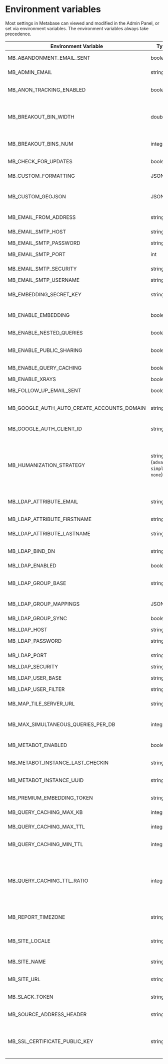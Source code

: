 # Environment variables

Most settings in Metabase can viewed and modified in the Admin Panel, or set via environment variables. The environment variables always take precedence.

| Environment Variable                       | Type                                     | Default at install                                             | Description                                                                                                                                                                                                                                                                                                |
| ------------------------------------------ | ---------------------------------------- | -------------------------------------------------------------- | ---------------------------------------------------------------------------------------------------------------------------------------------------------------------------------------------------------------------------------------------------------------------------------------------------------- |
| MB_ABANDONMENT_EMAIL_SENT                  | boolean                                  | `false`                                                        | Have we sent an abandonment email to the instance admin?                                                                                                                                                                                                                                                   |
| MB_ADMIN_EMAIL                             | string                                   | `null`                                                         | The email address users should be referred to if they encounter a problem.                                                                                                                                                                                                                                 |
| MB_ANON_TRACKING_ENABLED                   | boolean                                  | `true`                                                         | Enable the collection of anonymous usage data in order to help Metabase improve.                                                                                                                                                                                                                           |
| MB_BREAKOUT_BIN_WIDTH                      | double                                   | `10.0`                                                         | When using the default binning strategy for a field of type Coordinate (such as Latitude and Longitude), this number will be used as the default bin width (in degrees).                                                                                                                                   |
| MB_BREAKOUT_BINS_NUM                       | integer                                  | `8`                                                            | When using the default binning strategy and a number of bins is not provided, this number will be used as the default.                                                                                                                                                                                     |
| MB_CHECK_FOR_UPDATES                       | boolean                                  | `true`                                                         | Identify when new versions of Metabase are available.                                                                                                                                                                                                                                                      |
| MB_CUSTOM_FORMATTING                       | JSON                                     | `{}`                                                           | Object keyed by type, containing formatting settings                                                                                                                                                                                                                                                       |
| MB_CUSTOM_GEOJSON                          | JSON                                     | `{}`                                                           | JSON containing information about custom GeoJSON files for use in map visualizations instead of the default US State or World GeoJSON.                                                                                                                                                                     |
| MB_EMAIL_FROM_ADDRESS                      | string                                   | `null`                                                         | Email address you want to use as the sender of Metabase.                                                                                                                                                                                                                                                   |
| MB_EMAIL_SMTP_HOST                         | string                                   | `null`                                                         | The address of the SMTP server that handles your emails.                                                                                                                                                                                                                                                   |
| MB_EMAIL_SMTP_PASSWORD                     | string                                   | `null`                                                         | SMTP password.                                                                                                                                                                                                                                                                                             |
| MB_EMAIL_SMTP_PORT                         | int                                      | `25`                                                           | The port your SMTP server uses for outgoing emails.                                                                                                                                                                                                                                                        |
| MB_EMAIL_SMTP_SECURITY                     | string                                   | `null`                                                         | SMTP secure connection protocol. (tls, ssl, starttls, or none)                                                                                                                                                                                                                                             |
| MB_EMAIL_SMTP_USERNAME                     | string                                   | `null`                                                         | SMTP username.                                                                                                                                                                                                                                                                                             |
| MB_EMBEDDING_SECRET_KEY                    | string                                   | `null`                                                         | Secret key used to sign JSON Web Tokens for requests to `/api/embed` endpoints.                                                                                                                                                                                                                            |
| MB_ENABLE_EMBEDDING                        | boolean                                  | `false`                                                        | Allow admins to securely embed questions and dashboards within other applications?                                                                                                                                                                                                                         |
| MB_ENABLE_NESTED_QUERIES                   | boolean                                  | `true`                                                         | Allow using a saved question as the source for other queries?                                                                                                                                                                                                                                              |
| MB_ENABLE_PUBLIC_SHARING                   | boolean                                  | `false`                                                        | Enable admins to create publicly viewable links (and embeddable iframes) for Questions and Dashboards?                                                                                                                                                                                                     |
| MB_ENABLE_QUERY_CACHING                    | boolean                                  | `false`                                                        | Enabling caching will save the results of queries that take a long time to run.                                                                                                                                                                                                                            |
| MB_ENABLE_XRAYS                            | boolean                                  | `true`                                                         | Allow users to explore data using X-rays                                                                                                                                                                                                                                                                   |
| MB_FOLLOW_UP_EMAIL_SENT                    | boolean                                  | `false`                                                        | Have we sent a follow up email to the instance admin?                                                                                                                                                                                                                                                      |
| MB_GOOGLE_AUTH_AUTO_CREATE_ACCOUNTS_DOMAIN | string                                   | `null`                                                         | When set, allow users to sign up on their own if their Google account email address is from this domain.                                                                                                                                                                                                   |
| MB_GOOGLE_AUTH_CLIENT_ID                   | string                                   | `null`                                                         | Client ID for Google Auth SSO. If this is set, Google Auth is considered to be enabled.                                                                                                                                                                                                                    |
| MB_HUMANIZATION_STRATEGY                   | string (`advanced`, `simple`, or `none`) | `"advanced"`                                                   | Metabase can attempt to transform your table and field names into more sensible, human-readable versions, e.g. "somehorriblename" becomes "Some Horrible Name". This doesn’t work all that well if the names are in a language other than English, however. Do you want us to take a guess?                |
| MB_LDAP_ATTRIBUTE_EMAIL                    | string                                   | `"mail"`                                                       | Attribute to use for the users email. (usually 'mail', 'email' or 'userPrincipalName')                                                                                                                                                                                                                     |
| MB_LDAP_ATTRIBUTE_FIRSTNAME                | string                                   | `"givenName"`                                                  | Attribute to use for the user's first name. (usually 'givenName')                                                                                                                                                                                                                                          |
| MB_LDAP_ATTRIBUTE_LASTNAME                 | string                                   | `"sn"`                                                         | Attribute to use for the user's last name. (usually 'sn')                                                                                                                                                                                                                                                  |
| MB_LDAP_BIND_DN                            | string                                   | `null`                                                         | The Distinguished Name to bind as (if any), this user will be used to lookup information about other users.                                                                                                                                                                                                |
| MB_LDAP_ENABLED                            | boolean                                  | `false`                                                        | Enable LDAP authentication.                                                                                                                                                                                                                                                                                |
| MB_LDAP_GROUP_BASE                         | string                                   | `null`                                                         | Search base for groups, not required if your LDAP directory provides a 'memberOf' overlay. (Will be searched recursively)                                                                                                                                                                                  |
| MB_LDAP_GROUP_MAPPINGS                     | JSON                                     | `{}`                                                           | JSON containing LDAP to Metabase group mappings.                                                                                                                                                                                                                                                           |
| MB_LDAP_GROUP_SYNC                         | boolean                                  | `false`                                                        | Enable group membership synchronization with LDAP.                                                                                                                                                                                                                                                         |
| MB_LDAP_HOST                               | string                                   | `null`                                                         | Server hostname.                                                                                                                                                                                                                                                                                           |
| MB_LDAP_PASSWORD                           | string                                   | `null`                                                         | The password to bind with for the lookup user.                                                                                                                                                                                                                                                             |
| MB_LDAP_PORT                               | string                                   | `"389"`                                                        | Server port, usually 389 or 636 if SSL is used.                                                                                                                                                                                                                                                            |
| MB_LDAP_SECURITY                           | string                                   | `"none"`                                                       | Use SSL, TLS or plain text.                                                                                                                                                                                                                                                                                |
| MB_LDAP_USER_BASE                          | string                                   | `null`                                                         | Search base for users. (Will be searched recursively)                                                                                                                                                                                                                                                      |
| MB_LDAP_USER_FILTER                        | string                                   | `(&(objectClass=inetOrgPerson)(|(uid={login})(mail={login})))` | User lookup filter, the placeholder {login} will be replaced by the user supplied login.                                                                                                                                                                                                                   |
| MB_MAP_TILE_SERVER_URL                     | string                                   | `http://{s}.tile.openstreetmap.org/` `{z}/{x}/{y}.png`         | The map tile server URL template used in map visualizations, for example from OpenStreetMaps or MapBox.                                                                                                                                                                                                    |
| MB_MAX_SIMULTANEOUS_QUERIES_PER_DB         | integer                                  | `15`                                                           | Maximum number of simultaneous queries to allow per connected Database.                                                                                                                                                                                                                                    |
| MB_METABOT_ENABLED                         | boolean                                  | `false`                                                        | Enable MetaBot, which lets you search for and view your saved questions directly via Slack.                                                                                                                                                                                                                |
| MB_METABOT_INSTANCE_LAST_CHECKIN           | string                                   | `null`                                                         | Timestamp of the last time the active MetaBot instance checked in.                                                                                                                                                                                                                                         |
| MB_METABOT_INSTANCE_UUID                   | string                                   | `null`                                                         | UUID of the active MetaBot instance (the Metabase process currently handling MetaBot duties.)                                                                                                                                                                                                              |
| MB_PREMIUM_EMBEDDING_TOKEN                 | string                                   | `null`                                                         | Token for premium features. Go to the MetaStore to get yours!                                                                                                                                                                                                                                              |
| MB_QUERY_CACHING_MAX_KB                    | integer                                  | `1000`                                                         | The maximum size of the cache, per saved question, in kilobytes:                                                                                                                                                                                                                                           |
| MB_QUERY_CACHING_MAX_TTL                   | integer                                  | `8640000` (100 days, in seconds)                               | The absolute maximum time to keep any cached query results, in seconds.                                                                                                                                                                                                                                    |
| MB_QUERY_CACHING_MIN_TTL                   | integer                                  | `60`                                                           | Metabase will cache all saved questions with an average query execution time longer than this many seconds:                                                                                                                                                                                                |
| MB_QUERY_CACHING_TTL_RATIO                 | integer                                  | `10`                                                           | To determine how long each saved question's cached result should stick around, we take the query's average execution time and multiply that by whatever you input here.So if a query takes on average 2 minutes to run, and you input 10 for your multiplier, its cache entry will persist for 20 minutes. |
| MB_REPORT_TIMEZONE                         | string                                   | `null`                                                         | Connection timezone to use when executing queries. Defaults to system timezone.                                                                                                                                                                                                                            |
| MB_SITE_LOCALE                             | string                                   | `"en"`                                                         | The default language for this Metabase instance. This only applies to emails, Pulses, etc. Users' browsers will specify the language used in the user interface.                                                                                                                                           |
| MB_SITE_NAME                               | string                                   | `"Metabase"`                                                   | The name used for this instance of Metabase.                                                                                                                                                                                                                                                               |
| MB_SITE_URL                                | string                                   | `null`                                                         | The base URL of this Metabase instance, e.g. "http://metabase.my-company.com".                                                                                                                                                                                                                             |
| MB_SLACK_TOKEN                             | string                                   | `null`                                                         | Slack API bearer token obtained from https://api.slack.com/web#authentication                                                                                                                                                                                                                              |
| MB_SOURCE_ADDRESS_HEADER                   | string                                   | `X-Forwarded-For`                                              | Identify the source of HTTP requests by this headers value, instead of its remote address.                                                                                                                                                                                                                 |
| MB_SSL_CERTIFICATE_PUBLIC_KEY              | string                                   | `null`                                                         | Base-64 encoded public key for this sites SSL certificate.Specify this to enable HTTP Public Key Pinning.See http://mzl.la/1EnfqBf for more information.                                                                                                                                                   |
